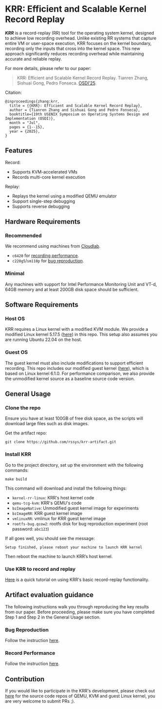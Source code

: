 # KRR: Efficient and Scalable Kernel Record Replay

***KRR*** is a record-replay (RR) tool for the operating system kernel, designed to achieve low recording overhead. Unlike existing RR systems that capture entire VM or user-space execution, KRR focuses on the kernel boundary, recording only the inputs that cross into the kernel space. This new approach significantly reduces recording overhead while maintaining accurate and reliable replay.

For more details, please refer to our paper:
> KRR: Efficient and Scalable Kernel Record Replay.
> Tianren Zhang, Sishuai Gong, Pedro Fonseca.
> [OSDI'25](https://www.usenix.org/conference/osdi25/presentation/zhang-tianren).

Citation:
```
@inproceedings{zhang:krr,
  title = {{KRR}: Efficient and Scalable Kernel Record Replay},
  author = {Tianren Zhang and Sishuai Gong and Pedro Fonseca},
  booktitle={19th USENIX Symposium on Operating Systems Design and Implementation (OSDI)},
  month = "Jul",
  pages = {1--15},
  year = {2025},
}
```

## Features
Record:
* Supports KVM-accelerated VMs
* Records multi-core kernel execution

Replay:
* Replays the kernel using a modified QEMU emulator
* Support single-step debugging
* Supports reverse debugging

## Hardware Requirements
### Recommended
We recommend using machines from [Cloudlab](https://docs.cloudlab.us/hardware.html).
* `c6420` for [recording performance](#record-performance).
* `c220g5`/`sm110p` for [bug reproduction](#bug-reproduction). 

### Minimal
Any machines with support for Intel Performance Monitoring Unit and VT-d, 64GB memory and at least 200GB disk space should be sufficient.

## Software Requirements
### Host OS
KRR requires a Linux kernel with a modified KVM module. We provide a modified Linux kernel 5.17.5 ([here](https://github.com/tianrenz2/kernel-rr-linux/tree/rr-para)) in this repo. This setup also assumes you are running Ubuntu 22.04 on the host.

### Guest OS
The guest kernel must also include modifications to support efficient recording. This repo includes our modified guest kernel ([here](https://github.com/tianrenz2/linux-6.1.0/tree/smp-rr)), which is based on Linux kernel 6.1.0. For performance comparison, we also provide the unmodified kernel source as a baseline source code version.


## General Usage
### Clone the repo
Ensure you have at least 100GB of free disk space, as the scripts will download large files such as disk images.

Get the artifact repo:
```
git clone https://github.com/rssys/krr-artifact.git
```

### Install KRR
Go to the project directory, set up the environment with the following commands:
```
make build
```
This command will download and install the following things:
* `kernel-rr-linux`: KRR's host kernel code
* `qemu-tcg-kvm`: KRR's QEMU's code
* `bzImageNative`: Unmodified guest kernel image for experiments
* `bzImageRR`: KRR guest kernel image
* `vmlinuxRR`: vmlinux for KRR guest kernel image
* `rootfs-bug.qcow2`: rootfs disk for bug reproduction experiment (root password: `abc123`)

If all goes well, you should see the message:
```
Setup finished, please reboot your machine to launch KRR kernel
```
Then reboot the machine to launch KRR’s host kernel.

### Use KRR to record and replay
[Here](tutorial/README.md) is a quick tutorial on using KRR's basic record-replay functionality.

## Artifact evaluation guidance
The following instructions walk you through reproducing the key results from our paper.
Before proceeding, please make sure you have completed Step 1 and Step 2 in the General Usage section.

### Bug Reproduction
Follow the instruction [here](bug-repro.md).

### Record Performance
Follow the instruction [here](record-perf.md).

## Contribution
If you would like to participate in the KRR's development, please check out [here](https://github.com/krr-io) for the source code repos of QEMU, KVM and guest Linux kernel, you are very welcome to submit PRs ;).
